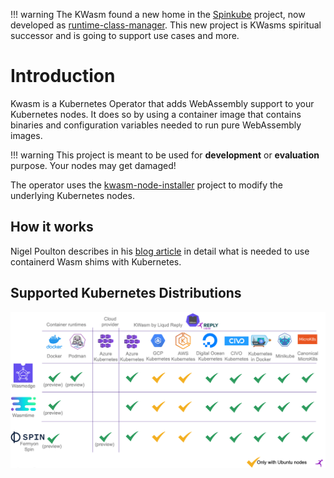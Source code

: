 !!! warning
    The KWasm found a new home in the [Spinkube](https://www.spinkube.dev/) project, now developed as [runtime-class-manager](https://github.com/spinkube/runtime-class-manager). This new project is KWasms spiritual successor and is going to support use cases and more.

# Introduction

Kwasm is a Kubernetes Operator that adds WebAssembly support to your Kubernetes nodes. It does so
by using a container image that contains binaries and configuration variables needed to run pure
WebAssembly images.

!!! warning
    This project is meant to be used for **development** or **evaluation** purpose. Your nodes may get damaged!

The operator uses the [kwasm-node-installer](https://github.com/KWasm/kwasm-node-installer) project to modify the underlying Kubernetes nodes.

## How it works
Nigel Poulton describes in his [blog article](https://nigelpoulton.com/webassembly-and-containerd-how-it-works/) in detail what is needed to use containerd Wasm shims with Kubernetes.


## Supported Kubernetes Distributions

![Support](img/support_matrix.png)
